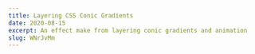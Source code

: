 ```yaml
---
title: Layering CSS Conic Gradients
date: 2020-08-15
excerpt: An effect make from layering conic gradients and animation
slug: WNrJvMm
---
```

